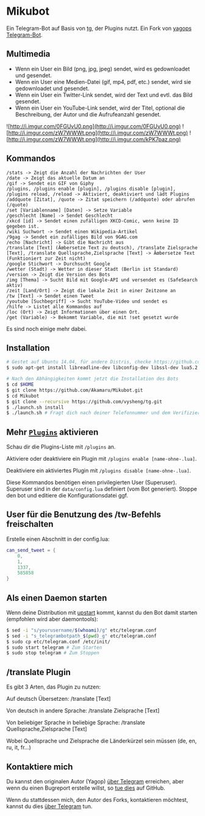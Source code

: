 Mikubot
============

Ein Telegram-Bot auf Basis von [tg](https://github.com/vysheng/tg), der Plugins nutzt. Ein Fork von [yagops Telegram-Bot](https://github.com/yagop/telegram-bot).

Multimedia
----------
- Wenn ein User ein Bild (png, jpg, jpeg) sendet, wird es gedownloadet und gesendet.
- Wenn ein User eine Medien-Datei (gif, mp4, pdf, etc.) sendet, wird sie gedownloadet und gesendet.
- Wenn ein User ein Twitter-Link sendet, wird der Text und evtl. das Bild gesendet.
- Wenn ein User ein YouTube-Link sendet, wird der Titel, optional die Beschreibung, der Autor und die Aufrufeanzahl gesendet.

![http://i.imgur.com/0FGUvU0.png](http://i.imgur.com/0FGUvU0.png) ![http://i.imgur.com/zW7WWWt.png](http://i.imgur.com/zW7WWWt.png) ![http://i.imgur.com/zW7WWWt.png](http://i.imgur.com/kPK7paz.png)

Kommandos
------------
```
/stats -> Zeigt die Anzahl der Nachrichten der User
/date -> Zeigt das aktuelle Datum an
/gif -> Sendet ein GIF von Giphy
/plugins, /plugins enable [plugin], /plugins disable [plugin], /plugins reload, /reload -> Aktiviert, deaktiviert und lädt Plugins
/addquote [Zitat], /quote -> Zitat speichern (/addquote) oder abrufen (/quote)
/set [Variablenname] [Daten] -> Setze Variable
/geschlecht [Name] -> Sendet Geschlecht
/xkcd [id] -> Sendet einen zufälligen XKCD-Comic, wenn keine ID gegeben ist.
/wiki Suchwort -> Sendet einen Wikipedia-Artikel
/9gag -> Sendet ein zufälliges Bild von 9GAG.com
/echo [Nachricht] -> Gibt die Nachricht aus
/translate [Text] (Ãœbersetze Text zu deutsch), /translate Zielsprache [Text], /translate Quellsprache,Zielsprache [Text] -> Ãœbersetze Text (Funktioniert zur Zeit nicht)
/google Stichwort -> Durchsucht Google
/wetter (Stadt) -> Wetter in dieser Stadt (Berlin ist Standard)
/version -> Zeigt die Version des Bots
/img [Thema] -> Sucht Bild mit Google-API und versendet es (SafeSearch aktiv)
/zeit [Land/Ort] -> Zeigt die lokale Zeit in einer Zeitzone an
/tw [Text] -> Sendet einen Tweet
/youtube [Suchbegriff] -> Sucht YouTube-Video und sendet es
/hilfe -> Listet alle Kommandos auf
/loc (Ort) -> Zeigt Informationen über einen Ort.
/get (Variable) -> Bekommt Variable, die mit !set gesetzt wurde
```
Es sind noch einige mehr dabei.

Installation
------------
```bash
# Gestet auf Ubuntu 14.04, für andere Distris, checke https://github.com/vysheng/tg#installation
$ sudo apt-get install libreadline-dev libconfig-dev libssl-dev lua5.2 liblua5.2-dev libevent-dev make unzip git redis-server g++ libjansson-dev libpython-dev expat libexpat1-dev
```
```bash
# Nach den Abhängigkeiten kommt jetzt die Installation des Bots
$ cd $HOME
$ git clone https://github.com/Akamaru/Mikubot.git
$ cd Mikubot
$ git clone --recursive https://github.com/vysheng/tg.git
$ ./launch.sh install
$ ./launch.sh # Fragt dich nach deiner Telefonnummer und dem Verifizierungscode
```

Mehr [`Plugins`](https://github.com/Akamaru/Mikubot/tree/master/plugins) aktivieren
-------------
Schau dir die Plugins-Liste mit `/plugins` an.

Aktiviere oder deaktiviere ein Plugin mit `/plugins enable [name-ohne-.lua]`.

Deaktiviere ein aktiviertes Plugin mit `/plugins disable [name-ohne-.lua]`.

Diese Kommandos benötigen einen privilegierten User (Superuser). Superuser sind in der `data/config.lua` definiert (vom Bot generiert). Stoppe den bot und editiere die Konfigurationsdatei ggf.

## User für die Benutzung des /tw-Befehls freischalten
Erstelle einen Abschnitt in der config.lua:
```lua
can_send_tweet = {
    0,
    1,
    1337,
    585858
}
```

Als einen Daemon starten
------------
Wenn deine Distribution mit [upstart](http://upstart.ubuntu.com/) kommt, kannst du den Bot damit starten (empfohlen wird aber daemontools):
```bash
$ sed -i "s/yourusername/$(whoami)/g" etc/telegram.conf
$ sed -i "s_telegrambotpath_$(pwd)_g" etc/telegram.conf
$ sudo cp etc/telegram.conf /etc/init/
$ sudo start telegram # Zum Starten
$ sudo stop telegram # Zum Stoppen
```

/translate Plugin
------------
Es gibt 3 Arten, das Plugin zu nutzen:

Auf deutsch Übersetzen: /translate [Text]

Von deutsch in andere Sprache: /translate Zielsprache [Text]

Von beliebiger Sprache in beliebige Sprache: /translate Quellsprache,Zielsprache [Text]


Wobei Quellsprache und Zielsprache die Länderkürzel sein müssen (de, en, ru, it, fr...)

Kontaktiere mich
------------
Du kannst den originalen Autor (Yagop) [über Telegram](https://telegram.me/yago_perez) erreichen, aber wenn du einen Bugreport erstelle willst, so [tue dies](https://github.com/yagop/telegram-bot/issues) auf GitHub.

Wenn du stattdessen mich, den Autor des Forks, kontaktieren möchtest, kannst du dies [über Telegram](https://telegram.me/Akamaru) tun.
